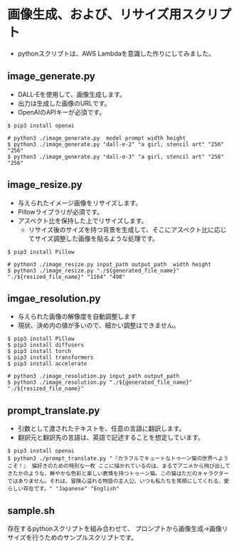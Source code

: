 # 画像生成、および、リサイズ用スクリプト
- pythonスクリプトは、AWS Lambdaを意識した作りにしてみました。

## image_generate.py
- DALL-Eを使用して、画像生成します。
- 出力は生成した画像のURLです。
- OpenAIのAPIキーが必須です。

```
$ pip3 install openai

# python3 ./image_generate.py  model prompt width height
$ python3 ./image_generate.py "dall-e-2" "a girl, stencil art" "256" "256"
$ python3 ./image_generate.py "dall-e-3" "a girl, stencil art" "256" "256"
```

## image_resize.py
- 与えられたイメージ画像をリサイズします。
- Pillowライブラリが必須です。
- アスペクト比を保持した上でリサイズします。
    - リサイズ後のサイズを持つ背景を生成して、そこにアスペクト比に応じてサイズ調整した画像を貼るような処理です。

```
$ pip3 install Pillow

# python3 ./image_resize.py input_path output_path  width height
$ python3 ./image_resize.py "./${generated_file_name}" "./${resized_file_name}" "1164" "498"
```

## imgae_resolution.py
- 与えられた画像の解像度を自動調整します
- 現状、決め内の値が多いので、細かい調整はできません。

```
$ pip3 install Pillow
$ pip3 install diffusers
$ pip3 install torch
$ pip3 install transformers
$ pip3 install accelerate

# python3 ./image_resolution.py input_path output_path
$ python3 ./image_resolution.py "./${generated_file_name}" "./${resized_file_name}"
```

## prompt_translate.py
- 引数として渡されたテキストを、任意の言語に翻訳します。
- 翻訳元と翻訳先の言語は、英語で記述することを想定しています。

```
$ pip3 install openai
$ python3 ./prompt_translate.py "『カラフルでキュートなトゥーン猫の世界へようこそ！』 猫好きのための特別な一枚 ここに描かれているのは、まるでアニメから飛び出してきたかのような、鮮やかな色彩と楽しい表情を持つトゥーン猫。この猫はただのキャラクターではありません。それは、冒険心溢れる物語の主人公、いつも私たちを笑顔にしてくれる、愛らしい存在です。" "Japanese" "English"
```

## sample.sh
存在するpythonスクリプトを組み合わせて、
プロンプトから画像生成→画像リサイズを行うためのサンプルスクリプトです。
